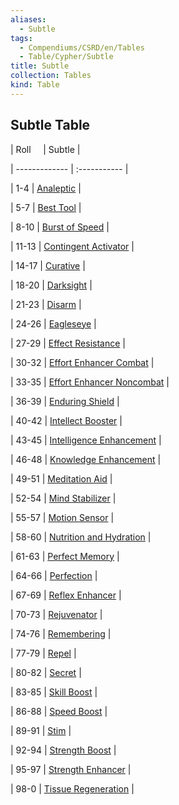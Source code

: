 ```yaml
---
aliases:
  - Subtle
tags:
  - Compendiums/CSRD/en/Tables
  - Table/Cypher/Subtle
title: Subtle
collection: Tables
kind: Table
---
```

## Subtle Table  
|  Roll &nbsp; &nbsp; | Subtle  |  
| ------------- | :----------- |  
| 1-4 | [Analeptic](Analeptic.md) |  
| 5-7 | [Best Tool](Best-Tool.md) |  
| 8-10 | [Burst of Speed](Burst-of-Speed.md) |  
| 11-13 | [Contingent Activator](Contingent-Activator.md) |  
| 14-17 | [Curative](Curative.md) |  
| 18-20 | [Darksight](Darksight.md) |  
| 21-23 | [Disarm](Disarm.md) |  
| 24-26 | [Eagleseye](Eagleseye.md) |  
| 27-29 | [Effect Resistance](Effect-Resistance.md) |  
| 30-32 | [Effort Enhancer Combat](Effort-Enhancer-Combat.md) |  
| 33-35 | [Effort Enhancer Noncombat](Effort-Enhancer-Noncombat.md) |  
| 36-39 | [Enduring Shield](Enduring-Shield.md) |  
| 40-42 | [Intellect Booster](Intellect-Booster.md) |  
| 43-45 | [Intelligence Enhancement](Intelligence-Enhancement.md) |  
| 46-48 | [Knowledge Enhancement](Knowledge-Enhancement.md) |  
| 49-51 | [Meditation Aid](Meditation-Aid.md) |  
| 52-54 | [Mind Stabilizer](Mind-Stabilizer.md) |  
| 55-57 | [Motion Sensor](Motion-Sensor.md) |  
| 58-60 | [Nutrition and Hydration](Nutrition-and-Hydration.md) |  
| 61-63 | [Perfect Memory](Perfect-Memory.md) |  
| 64-66 | [Perfection](Perfection.md) |  
| 67-69 | [Reflex Enhancer](Reflex-Enhancer.md) |  
| 70-73 | [Rejuvenator](Rejuvenator.md) |  
| 74-76 | [Remembering](Remembering.md) |  
| 77-79 | [Repel](Repel.md) |  
| 80-82 | [Secret](Secret.md) |  
| 83-85 | [Skill Boost](Skill-Boost.md) |  
| 86-88 | [Speed Boost](Speed-Boost.md) |  
| 89-91 | [Stim](Stim.md) |  
| 92-94 | [Strength Boost](Strength-Boost.md) |  
| 95-97 | [Strength Enhancer](Strength-Enhancer.md) |  
| 98-0 | [Tissue Regeneration](Tissue-Regeneration.md) |
